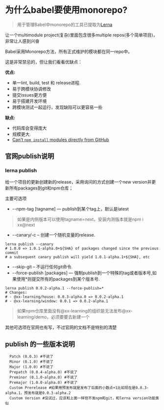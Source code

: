 # 为什么babel要使用monorepo?

> 用于管理Babel中monorepo的工具已提取为[Lerna](https://github.com/lerna/lerna)

让一个multimodule project(复杂)里面包含很多multiple repos(多个简单项目)，非常让人感到兴奋

Babel采用Monorepo方法，所有正式维护的模块都在同一repo中。

这是非常禁忌的，但让我们看看优缺点：

**优点:**

 * 单一lint, build, test 和 release进程.
 * 易于跨模块协调修改
 * 提交issues更方便
 * 易于搭建开发环境
 * 跨模块测试一起运行，发现缺陷可以更容易一些

**缺点:**

 * 代码库会变得庞大
 * 规模更大.
 * [Can't `npm install` modules directly from GitHub](https://github.com/npm/npm/issues/2974)

## 官网publish说明

### lerna publish

给一个项目的更新创建新的release，采用询问的方式创建一个new version并更新所有packages到git和npm仓库；

主要可选项

+ --npm-tag [tagname] — publish到某个tag上，默认是latest
> 如果是内侧版本可以使用tagname=next，安装内测版本就是npm i xx@next
+ --canary/-c – 创建一个随机变量的release.
```
lerna publish --canary
# 1.0.0 => 1.0.1-alpha.0+${SHA} of packages changed since the previous commit
# a subsequent canary publish will yield 1.0.1-alpha.1+${SHA}, etc
```
+ --skip-git – 不运行任何git命令.
+ --force-publish [packages] — 强制publish到一个特殊的tag或者版本号,如果使用*则提交所有的packages到某个版本号.
```
lerna publish 0.0.2-alpha.1 --force-publish=*
# Changes:
# - @xx-learning/house: 0.0.3-alpha.0 => 0.0.2-alpha.1
# - @xx-learning/window: 0.0.1 => 0.0.2-alpha.1
```

> 如果npm仓库里面没有@xx-learning的组织是无法发布@xx-learning/demo，必须要要去新建一个

其他可选项在官网也有写，不过官网的文档不是特别的清楚

## publish 的一些版本说明

```
  Patch (0.0.3) #不说了
  Minor (0.1.0) #不说了
  Major (1.0.0) #不说了
  Prepatch (0.0.4-alpha.0) #不说了
  Preminor (0.1.0-alpha.0) #不说了
  Premajor (1.0.0-alpha.0) #不说了
  Custom Prerelease #如果用预发布就是发布了后面的小数点+1比如现在是0.0.3-alpha.1，预发布就是0.0.3-alpha.2
  Custom Version #没试过，应该和上面一样但不发npm和git，和lerna version功能类似
```
